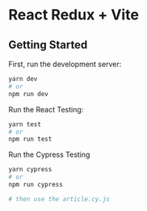 #
# React Redux + Vite

## Getting Started

First, run the development server:

```bash
yarn dev
# or
npm run dev

```

Run the React Testing:

```bash
yarn test
# or
npm run test

```

Run the Cypress Testing

```bash
yarn cypress
# or
npm run cypress

# then use the article.cy.js

```